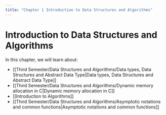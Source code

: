 ```yaml
---
title: "Chapter 1 Introduction to Data Structures and Algorithms"
---
```

# Introduction to Data Structures and Algorithms

In this chapter, we will learn about:
- [[Third Semester/Data Structures and Algorithms/Data types, Data Structures and Abstract Data Type|Data types, Data Structures and Abstract Data Type]]
- [[Third Semester/Data Structures and Algorithms/Dynamic memory allocation in C|Dynamic memory allocation in C]]
- [[Introduction to Algorithms]]
- [[Third Semester/Data Structures and Algorithms/Asymptotic notations and common functions|Asymptotic notations and common functions]]